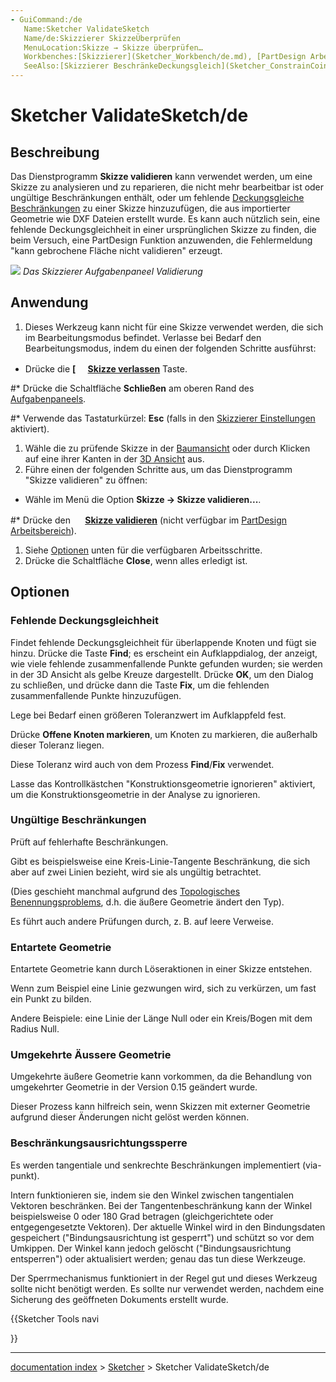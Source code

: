 ```yaml
---
- GuiCommand:/de
   Name:Sketcher ValidateSketch
   Name/de:Skizzierer SkizzeÜberprüfen
   MenuLocation:Skizze → Skizze überprüfen…
   Workbenches:[Skizzierer](Sketcher_Workbench/de.md), [PartDesign Arbeitsbereich](PartDesign_Workbench/de.md)
   SeeAlso:[Skizzierer BeschränkeDeckungsgleich](Sketcher_ConstrainCoincident/de.md), [Topologisches Benennungsproblem](Topological_naming_problem/de.md)
---
```


# Sketcher ValidateSketch/de

## Beschreibung

Das Dienstprogramm **Skizze validieren** kann verwendet werden, um eine Skizze zu analysieren und zu reparieren, die nicht mehr bearbeitbar ist oder ungültige Beschränkungen enthält, oder um fehlende [Deckungsgleiche Beschränkungen](Sketcher_ConstrainCoincident/de.md) zu einer Skizze hinzuzufügen, die aus importierter Geometrie wie DXF Dateien erstellt wurde. Es kann auch nützlich sein, eine fehlende Deckungsgleichheit in einer ursprünglichen Skizze zu finden, die beim Versuch, eine PartDesign Funktion anzuwenden, die Fehlermeldung \"kann gebrochene Fläche nicht validieren\" erzeugt.

![](images/Sketcher_ValidateSketch_taskpanel.png ) 
*Das Skizzierer Aufgabenpaneel Validierung*

## Anwendung

1.  Dieses Werkzeug kann nicht für eine Skizze verwendet werden, die sich im Bearbeitungsmodus befindet. Verlasse bei Bedarf den Bearbeitungsmodus, indem du einen der folgenden Schritte ausführst:

-   Drücke die **[<img src=images/Sketcher_LeaveSketch.svg style="width:16px"> [Skizze verlassen](Sketcher_LeaveSketch/de.md)** Taste.

\#\* Drücke die Schaltfläche **Schließen** am oberen Rand des [Aufgabenpaneels](Task_panel/de.md).

\#\* Verwende das Tastaturkürzel: **Esc** (falls in den [Skizzierer Einstellungen](Sketcher_Preferences/de#Allgemein.md) aktiviert).

1.  Wähle die zu prüfende Skizze in der [Baumansicht](Tree_view/de.md) oder durch Klicken auf eine ihrer Kanten in der [3D Ansicht](3D_view/de.md) aus.
2.  Führe einen der folgenden Schritte aus, um das Dienstprogramm \"Skizze validieren\" zu öffnen:

-   Wähle im Menü die Option **Skizze → Skizze validieren...**.

\#\* Drücke den **<img src="images/Sketcher_ValidateSketch.svg" width=16px> [Skizze validieren](Sketcher_ValidateSketch/de.md)** (nicht verfügbar im [PartDesign Arbeitsbereich](PartDesign_Workbench/de.md)).

1.  Siehe [Optionen](#Optionen.md) unten für die verfügbaren Arbeitsschritte.
2.  Drücke die Schaltfläche **Close**, wenn alles erledigt ist.

## Optionen

### Fehlende Deckungsgleichheit 

Findet fehlende Deckungsgleichheit für überlappende Knoten und fügt sie hinzu. Drücke die Taste **Find**; es erscheint ein Aufklappdialog, der anzeigt, wie viele fehlende zusammenfallende Punkte gefunden wurden; sie werden in der 3D Ansicht als gelbe Kreuze dargestellt. Drücke **OK**, um den Dialog zu schließen, und drücke dann die Taste **Fix**, um die fehlenden zusammenfallende Punkte hinzuzufügen.

Lege bei Bedarf einen größeren Toleranzwert im Aufklappfeld fest.

Drücke **Offene Knoten markieren**, um Knoten zu markieren, die außerhalb dieser Toleranz liegen.

Diese Toleranz wird auch von dem Prozess **Find**/**Fix** verwendet.

Lasse das Kontrollkästchen \"Konstruktionsgeometrie ignorieren\" aktiviert, um die Konstruktionsgeometrie in der Analyse zu ignorieren.

### Ungültige Beschränkungen 

Prüft auf fehlerhafte Beschränkungen.

Gibt es beispielsweise eine Kreis-Linie-Tangente Beschränkung, die sich aber auf zwei Linien bezieht, wird sie als ungültig betrachtet.

(Dies geschieht manchmal aufgrund des [Topologisches Benennungsproblems](Topological_naming_problem/de.md), d.h. die äußere Geometrie ändert den Typ).

Es führt auch andere Prüfungen durch, z. B. auf leere Verweise.

### Entartete Geometrie 

Entartete Geometrie kann durch Löseraktionen in einer Skizze entstehen.

Wenn zum Beispiel eine Linie gezwungen wird, sich zu verkürzen, um fast ein Punkt zu bilden.

Andere Beispiele: eine Linie der Länge Null oder ein Kreis/Bogen mit dem Radius Null.

### Umgekehrte Äussere Geometrie 

Umgekehrte äußere Geometrie kann vorkommen, da die Behandlung von umgekehrter Geometrie in der Version 0.15 geändert wurde.

Dieser Prozess kann hilfreich sein, wenn Skizzen mit externer Geometrie aufgrund dieser Änderungen nicht gelöst werden können.

### Beschränkungsausrichtungssperre

Es werden tangentiale und senkrechte Beschränkungen implementiert (via-punkt).

Intern funktionieren sie, indem sie den Winkel zwischen tangentialen Vektoren beschränken. Bei der Tangentenbeschränkung kann der Winkel beispielsweise 0 oder 180 Grad betragen (gleichgerichtete oder entgegengesetzte Vektoren). Der aktuelle Winkel wird in den Bindungsdaten gespeichert (\"Bindungsausrichtung ist gesperrt\") und schützt so vor dem Umkippen. Der Winkel kann jedoch gelöscht (\"Bindungsausrichtung entsperren\") oder aktualisiert werden; genau das tun diese Werkzeuge.

Der Sperrmechanismus funktioniert in der Regel gut und dieses Werkzeug sollte nicht benötigt werden. Es sollte nur verwendet werden, nachdem eine Sicherung des geöffneten Dokuments erstellt wurde.





{{Sketcher Tools navi

}}

---
[documentation index](../README.md) > [Sketcher](Sketcher_Workbench.md) > Sketcher ValidateSketch/de

